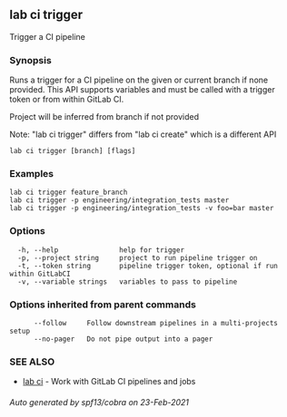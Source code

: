 ## lab ci trigger

Trigger a CI pipeline

### Synopsis

Runs a trigger for a CI pipeline on the given or current branch if none provided. This API supports variables and must be called with a trigger token or from within GitLab CI.

Project will be inferred from branch if not provided

Note: "lab ci trigger" differs from "lab ci create" which is a different API

```
lab ci trigger [branch] [flags]
```

### Examples

```
lab ci trigger feature_branch
lab ci trigger -p engineering/integration_tests master
lab ci trigger -p engineering/integration_tests -v foo=bar master
```

### Options

```
  -h, --help               help for trigger
  -p, --project string     project to run pipeline trigger on
  -t, --token string       pipeline trigger token, optional if run within GitLabCI
  -v, --variable strings   variables to pass to pipeline
```

### Options inherited from parent commands

```
      --follow     Follow downstream pipelines in a multi-projects setup
      --no-pager   Do not pipe output into a pager
```

### SEE ALSO

* [lab ci](lab_ci.md)	 - Work with GitLab CI pipelines and jobs

###### Auto generated by spf13/cobra on 23-Feb-2021
